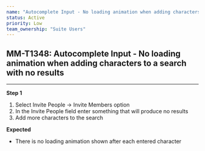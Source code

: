 ```yaml
---
name: "Autocomplete Input - No loading animation when adding characters to a search with no results"
status: Active
priority: Low
team_ownership: "Suite Users"
---
```


## MM-T1348: Autocomplete Input - No loading animation when adding characters to a search with no results

---

**Step 1**

1. Select Invite People -> Invite Members option
2. In the Invite People field enter something that will produce no results
3. Add more characters to the search

**Expected**

- There is no loading animation shown after each entered character
